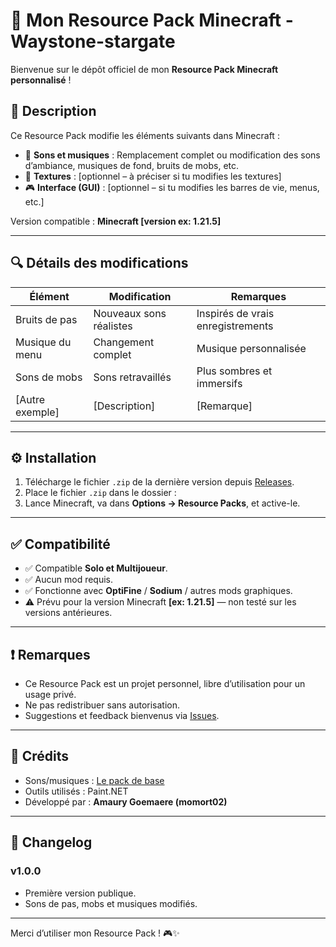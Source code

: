 # 🎨 Mon Resource Pack Minecraft - Waystone-stargate

Bienvenue sur le dépôt officiel de mon **Resource Pack Minecraft personnalisé** !

## 📝 Description

Ce Resource Pack modifie les éléments suivants dans Minecraft :

- 🎵 **Sons et musiques** : Remplacement complet ou modification des sons d’ambiance, musiques de fond, bruits de mobs, etc.
- 🎨 **Textures** : [optionnel – à préciser si tu modifies les textures] 
- 🎮 **Interface (GUI)** : [optionnel – si tu modifies les barres de vie, menus, etc.]

Version compatible : **Minecraft [version ex: 1.21.5]**

---

## 🔍 Détails des modifications

| Élément | Modification | Remarques |
|--------|-------------|-----------|
| Bruits de pas | Nouveaux sons réalistes | Inspirés de vrais enregistrements |
| Musique du menu | Changement complet | Musique personnalisée |
| Sons de mobs | Sons retravaillés | Plus sombres et immersifs |
| [Autre exemple] | [Description] | [Remarque] |

---

## ⚙️ Installation

1. Télécharge le fichier `.zip` de la dernière version depuis [Releases](https://github.com/momort02/minecrafttexturepackmomort02/releases).
2. Place le fichier `.zip` dans le dossier :
3. Lance Minecraft, va dans **Options → Resource Packs**, et active-le.

---

## ✅ Compatibilité

- ✅ Compatible **Solo et Multijoueur**.
- ✅ Aucun mod requis.
- ✅ Fonctionne avec **OptiFine** / **Sodium** / autres mods graphiques.
- ⚠️ Prévu pour la version Minecraft **[ex: 1.21.5]** — non testé sur les versions antérieures.

---

## ❗ Remarques

- Ce Resource Pack est un projet personnel, libre d’utilisation pour un usage privé.
- Ne pas redistribuer sans autorisation.
- Suggestions et feedback bienvenus via [Issues](https://github.com/momort02/minecrafttexturepackmomort02/issues).

---

## 📜 Crédits

- Sons/musiques : [Le pack de base](https://www.planetminecraft.com/texture-pack/zozo-waystones/)
- Outils utilisés : Paint.NET
- Développé par : **Amaury Goemaere (momort02)**

---

## 📅 Changelog

### v1.0.0
- Première version publique.
- Sons de pas, mobs et musiques modifiés.

---

Merci d’utiliser mon Resource Pack ! 🎮✨

